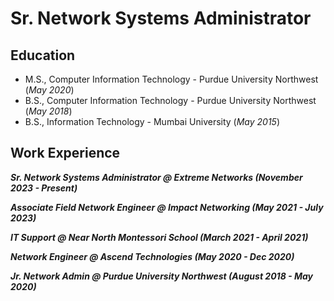 # Sr. Network Systems Administrator


## Education						       		
- M.S., Computer Information Technology - Purdue University Northwest (_May 2020_)	 			        		
- B.S., Computer Information Technology - Purdue University Northwest (_May 2018_)
- B.S., Information Technology - Mumbai University (_May 2015_)

## Work Experience
***Sr. Network Systems Administrator @ Extreme Networks (November 2023 - Present)***



***Associate Field Network Engineer @ Impact Networking (May 2021 - July 2023)***



***IT Support @ Near North Montessori School (March 2021 - April 2021)***



***Network Engineer @ Ascend Technologies (May 2020 - Dec 2020)***



***Jr. Network Admin @ Purdue University Northwest (August 2018 - May 2020)***









